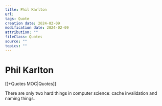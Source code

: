 ```yaml
---
title: Phil Karlton
url: 
tags: Quote
creation date: 2024-02-09
modification date: 2024-02-09
attribution: ""
fileClass: Quotes
source: ""
topics: ""
---
```


# Phil Karlton

[[+Quotes MOC|Quotes]]

There are only two hard things in computer science: cache invalidation and naming things.
